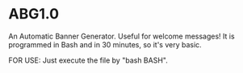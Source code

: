 # ABG1.0
An Automatic Banner Generator. Useful for welcome messages! It is programmed in Bash and in 30 minutes, so it's very basic.

FOR USE:
Just execute the file by "bash BASH".
